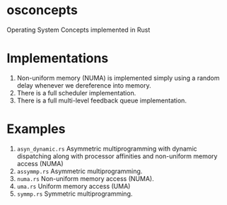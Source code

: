 # osconcepts
Operating System Concepts implemented in Rust

# Implementations
1. Non-uniform memory (NUMA) is implemented simply using a random delay whenever we dereference into memory.
2. There is a full scheduler implementation.
3. There is a full multi-level feedback queue implementation.

# Examples
1. `asyn_dynamic.rs` Asymmetric multiprogramming with dynamic dispatching along with processor affinities and non-uniform memory access (NUMA)
2. `assymmp.rs` Asymmetric multiprogramming.
3. `numa.rs` Non-uniform memory access (NUMA).
4. `uma.rs` Uniform memory access (UMA)
5. `symmp.rs` Symmetric multiprogramming.